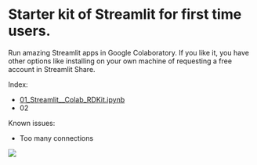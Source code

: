 # Starter kit of Streamlit for first time users. 
Run amazing Streamlit apps in Google Colaboratory. 
If you like it, you have other options like installing on your own machine of requesting a free account in Streamlit Share.

Index:
- [01_Streamlit__Colab_RDKit.ipynb](https://github.com/napoles-uach/streamlit_apps/blob/check_colab/Streamlit_Colab/01_Streamlit__Colab_RDKit.ipynb)
- 02



Known issues:
- Too many connections

![](https://github.com/napoles-uach/streamlit_apps/blob/main/Streamlit_Colab/Images/TooMany.png)

